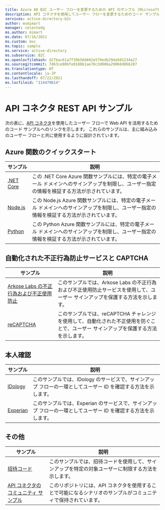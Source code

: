 ```yaml
---
title: Azure AD B2C ユーザー フローを変更するための API のサンプル |Microsoft Docs
description: API コネクタを使用してユーザー フローを変更するためのコード サンプル
services: active-directory-b2c
author: msmimart
manager: celestedg
ms.author: mimart
ms.date: 07/16/2021
ms.custom: mvc
ms.topic: sample
ms.service: active-directory
ms.subservice: B2C
ms.openlocfilehash: d27bac61a7f39b50d692e579edb29da945234a27
ms.sourcegitcommit: 7d63ce88bfe8188b1ae70c3d006a29068d066287
ms.translationtype: HT
ms.contentlocale: ja-JP
ms.lasthandoff: 07/22/2021
ms.locfileid: "114479614"
---
```

# <a name="api-connector-rest-api-samples"></a>API コネクタ REST API サンプル

次の表に、[API コネクタ](api-connectors-overview.md)を使用したユーザー フローで Web API を活用するためのコード サンプルへのリンクを示します。 これらのサンプルは、主に組み込みのユーザー フローと共に使用するように設計されています。

## <a name="azure-function-quickstarts"></a>Azure 関数のクイックスタート
| サンプル                                                                                                                          | 説明                                                                                                                                               |
| ------------------------------------------------------------------------------------------------------------------------------- | --------------------------------------------------------------------------------------------------------------------------------------------------------- |
| [.NET Core](https://github.com/Azure-Samples/active-directory-dotnet-external-identities-api-connector-azure-function-validate) | この .NET Core Azure 関数サンプルには、特定の電子メール ドメインへのサインアップを制限し、ユーザー指定の情報を検証する方法が示されています。 |
| [Node.js](https://github.com/Azure-Samples/active-directory-nodejs-external-identities-api-connector-azure-function-validate)   | この Node.js Azure 関数サンプルには、特定の電子メール ドメインへのサインアップを制限し、ユーザー指定の情報を検証する方法が示されています。  |
| [Python](https://github.com/Azure-Samples/active-directory-python-external-identities-api-connector-azure-function-validate)    | この Python Azure 関数サンプルには、特定の電子メール ドメインへのサインアップを制限し、ユーザー指定の情報を検証する方法が示されています。    |


## <a name="automated-fraud-protection-services--captcha"></a>自動化された不正行為防止サービスと CAPTCHA
| サンプル                                                                                                            | 説明                                                                                                                          |
| ----------------------------------------------------------------------------------------------------------------- | ------------------------------------------------------------------------------------------------------------------------------------ |
| [Arkose Labs の不正行為および不正使用防止](https://github.com/Azure-Samples/active-directory-b2c-node-sign-up-user-flow-arkose) | このサンプルでは、Arkose Labs の不正行為および不正使用防止サービスを使用して、ユーザー サインアップを保護する方法を示します。 |
| [reCAPTCHA](https://github.com/Azure-Samples/active-directory-b2c-node-sign-up-user-flow-captcha) | このサンプルでは、reCAPTCHA チャレンジを使用して、自動化された不正使用を防ぐことで、ユーザー サインアップを保護する方法を示します。 |


## <a name="identity-verification"></a>本人確認

| サンプル                                                                                                            | 説明                                                                                                                          |
| ----------------------------------------------------------------------------------------------------------------- | ------------------------------------------------------------------------------------------------------------------------------------ |
| [IDology](https://github.com/Azure-Samples/active-directory-dotnet-external-identities-idology-identity-verification) | このサンプルでは、IDology のサービスで、サインアップ フローの一環としてユーザー ID を確認する方法を示します。 |
| [Experian](https://github.com/Azure-Samples/active-directory-dotnet-external-identities-experian-identity-verification) | このサンプルでは、Experian のサービスで、サインアップ フローの一環としてユーザー ID を確認する方法を示します。 |


## <a name="other"></a>その他

| サンプル                                                                                                            | 説明                                                                                                                          |
| ----------------------------------------------------------------------------------------------------------------- | ------------------------------------------------------------------------------------------------------------------------------------ |
| [招待コード](https://github.com/Azure-Samples/active-directory-b2c-node-sign-up-user-flow-invitation-code) | このサンプルでは、招待コードを使用して、サインアップを特定の対象ユーザーに制限する方法を示します。|
| [API コネクタのコミュニティ サンプル](https://github.com/azure-ad-b2c/api-connector-samples) | このリポジトリには、API コネクタを使用することで可能になるシナリオのサンプルがコミュニティで保持されています。|
